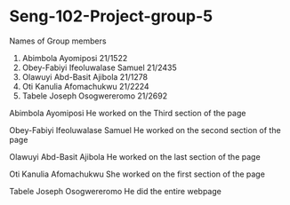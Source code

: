 # Seng-102-Project-group-5
Names of Group members
1. Abimbola Ayomiposi 21/1522
2. Obey-Fabiyi Ifeoluwalase Samuel 21/2435
3. Olawuyi Abd-Basit Ajibola 21/1278
4. Oti Kanulia Afomachukwu 21/2224
5. Tabele Joseph Osogwereromo 21/2692

Abimbola Ayomiposi
He worked on the Third section of the page

Obey-Fabiyi Ifeoluwalase Samuel
He worked on the second section of the page 

Olawuyi Abd-Basit Ajibola
He worked on the last section of the page

Oti Kanulia Afomachukwu
She worked on the first section of the page

Tabele Joseph Osogwereromo
He did the entire webpage
